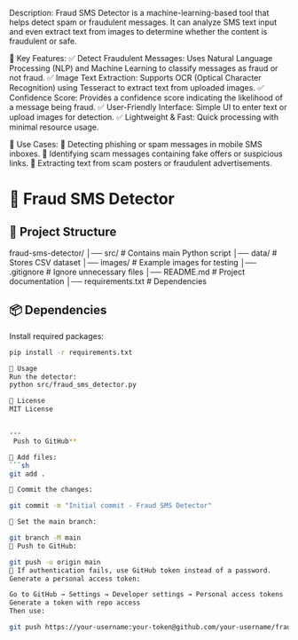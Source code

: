  Description:
Fraud SMS Detector is a machine-learning-based tool that helps detect spam or fraudulent messages. It can analyze SMS text input and even extract text from images to determine whether the content is fraudulent or safe.

🔹 Key Features:
✅ Detect Fraudulent Messages: Uses Natural Language Processing (NLP) and Machine Learning to classify messages as fraud or not fraud.
✅ Image Text Extraction: Supports OCR (Optical Character Recognition) using Tesseract to extract text from uploaded images.
✅ Confidence Score: Provides a confidence score indicating the likelihood of a message being fraud.
✅ User-Friendly Interface: Simple UI to enter text or upload images for detection.
✅ Lightweight & Fast: Quick processing with minimal resource usage.

🎯 Use Cases:
🔹 Detecting phishing or spam messages in mobile SMS inboxes.
🔹 Identifying scam messages containing fake offers or suspicious links.
🔹 Extracting text from scam posters or fraudulent advertisements.

# 🚀 Fraud SMS Detector

## 📂 Project Structure  
fraud-sms-detector/ 
│── src/ # Contains main Python script 
│── data/ # Stores CSV dataset
 │── images/ # Example images for testing
 │── .gitignore # Ignore unnecessary files 
│── README.md # Project documentation 
│── requirements.txt # Dependencies


## 📦 Dependencies  
Install required packages:  
```sh
pip install -r requirements.txt

🚀 Usage
Run the detector:
python src/fraud_sms_detector.py

📜 License
MIT License


---
 Push to GitHub**  

🔸 Add files:  
```sh
git add .

🔸 Commit the changes:

git commit -m "Initial commit - Fraud SMS Detector"

🔸 Set the main branch:

git branch -M main
🔸 Push to GitHub:

git push -u origin main
🔸 If authentication fails, use GitHub token instead of a password.
Generate a personal access token:

Go to GitHub → Settings → Developer settings → Personal access tokens
Generate a token with repo access
Then use:

git push https://your-username:your-token@github.com/your-username/fraud-sms-detector.git
